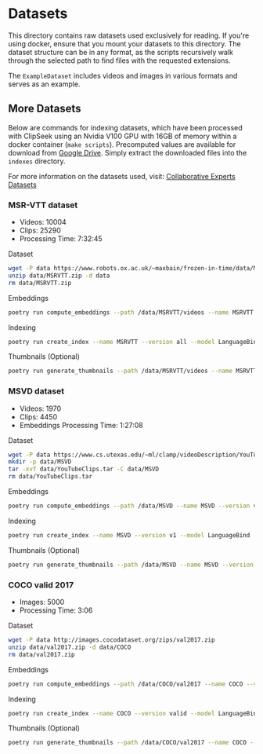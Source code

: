 # Datasets

This directory contains raw datasets used exclusively for reading. If you're using docker, ensure that you mount your datasets to this directory. The dataset structure can be in any format, as the scripts recursively walk through the selected path to find files with the requested extensions.

The `ExampleDataset` includes videos and images in various formats and serves as an example.

## More Datasets

Below are commands for indexing datasets, which have been processed with ClipSeek using an Nvidia V100 GPU with 16GB of memory within a docker container (`make scripts`). Precomputed values are available for download from [Google Drive](https://drive.google.com/file/d/1qItXWAhPYmjaqGsloE1U8OQQk3iPNwxx/view?usp=sharing). Simply extract the downloaded files into the `indexes` directory.

For more information on the datasets used, visit: [Collaborative Experts Datasets](https://github.com/albanie/collaborative-experts/tree/master/misc/datasets)

### MSR-VTT dataset
- Videos: 10004
- Clips: 25290
- Processing Time: 7:32:45

Dataset
```bash
wget -P data https://www.robots.ox.ac.uk/~maxbain/frozen-in-time/data/MSRVTT.zip
unzip data/MSRVTT.zip -d data
rm data/MSRVTT.zip
```

Embeddings
```bash
poetry run compute_embeddings --path /data/MSRVTT/videos --name MSRVTT --version all --mode video+audio --model LanguageBind --batch-size 64
```

Indexing
```bash
poetry run create_index --name MSRVTT --version all --model LanguageBind
```

Thumbnails (Optional)
```bash
poetry run generate_thumbnails --path /data/MSRVTT/videos --name MSRVTT --version all
```

### MSVD dataset
- Videos: 1970 
- Clips: 4450 
- Embeddings Processing Time: 1:27:08

Dataset
```bash
wget -P data https://www.cs.utexas.edu/~ml/clamp/videoDescription/YouTubeClips.tar
mkdir -p data/MSVD
tar -xvf data/YouTubeClips.tar -C data/MSVD
rm data/YouTubeClips.tar
```

Embeddings
```bash
poetry run compute_embeddings --path /data/MSVD --name MSVD --version v1 --mode video+audio --model LanguageBind --batch-size 64
```

Indexing
```bash
poetry run create_index --name MSVD --version v1 --model LanguageBind
```

Thumbnails (Optional)
```bash
poetry run generate_thumbnails --path /data/MSVD --name MSVD --version v1
```

### COCO valid 2017
- Images: 5000
- Processing Time: 3:06

Dataset
```bash
wget -P data http://images.cocodataset.org/zips/val2017.zip
unzip data/val2017.zip -d data/COCO
rm data/val2017.zip
```

Embeddings
```bash
poetry run compute_embeddings --path /data/COCO/val2017 --name COCO --version valid --mode image --model LanguageBind --batch-size 512
```

Indexing
```bash
poetry run create_index --name COCO --version valid --model LanguageBind
```

Thumbnails (Optional)
```bash
poetry run generate_thumbnails --path /data/COCO/val2017 --name COCO --version valid
```
